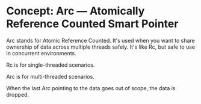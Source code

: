 # Concept: Arc<T> — Atomically Reference Counted Smart Pointer
Arc<T> stands for Atomic Reference Counted. It's used when you want to share ownership of data across multiple threads safely. It's like Rc<T>, but safe to use in concurrent environments.

Rc<T> is for single-threaded scenarios.

Arc<T> is for multi-threaded scenarios.

When the last Arc pointing to the data goes out of scope, the data is dropped.
